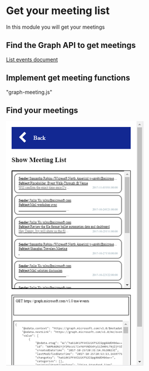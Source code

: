 # Get your meeting list
In this module you will get your meetings

## Find the Graph API to get meetings
[List events document](https://developer.microsoft.com/en-us/graph/docs/api-reference/v1.0/api/user_list_events)

## Implement get meeting functions
"graph-meeting.js"
 
## Find your meetings
![alt text](imgs/showmeetings.png "Show meetings")



